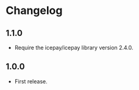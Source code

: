 # Changelog

## 1.1.0
*	Require the icepay/icepay library version 2.4.0.

## 1.0.0
*	First release.

